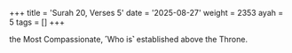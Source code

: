 +++
title = 'Surah 20, Verses 5'
date = '2025-08-27'
weight = 2353
ayah = 5
tags = []
+++

the Most Compassionate, ˹Who is˺ established above the Throne.